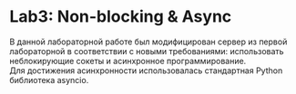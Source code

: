 # Lab3: Non-blocking & Async  

В данной лабораторной работе был модифицирован сервер из первой лабораторной в соответствии с новыми требованиями: использовать неблокирующие сокеты и асинхронное программирование.  
Для достижения асинхронности использовалась стандартная Python библиотека asyncio.  